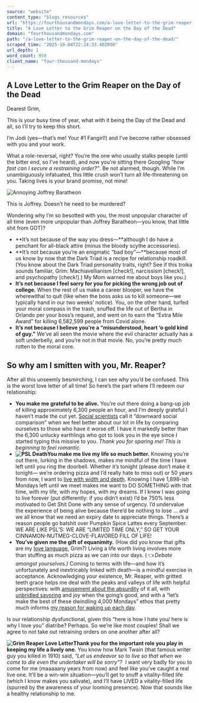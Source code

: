 ```yaml
---
source: "website"
content_type: "blogs_resources"
url: "https://fourthousandmondays.com/a-love-letter-to-the-grim-reaper-on-the-day-of-the-dead/"
title: "A Love Letter to the Grim Reaper on the Day of the Dead"
domain: "fourthousandmondays.com"
path: "/a-love-letter-to-the-grim-reaper-on-the-day-of-the-dead/"
scraped_time: "2025-10-04T22:24:33.402890"
url_depth: 1
word_count: 950
client_name: "four-thousand-mondays"
---
```


## A Love Letter to the Grim Reaper on the Day of the Dead

Dearest Grim,

This is your busy time of year, what with it being the Day of the Dead and all, so I’ll try to keep this short.

I’m Jodi (yes—that’s me! Your #1 Fangirl!) and I’ve become rather obsessed with you and your work.

What a role-reversal, right? You’re the one who usually stalks people (until the bitter end, so I’ve heard), and now you’re sitting there Googling _“how fast can I secure a restraining order?”_. Be not alarmed, though. While I’m unambiguously infatuated, this little crush won’t turn all life-threatening on you. Taking lives is your brand promise, not mine!

![Annoying Joffrey Baratheon](https://fourthousandmondays.com/wp-content/uploads/2022/10/3f7d21d2aa898bcea9d9972f79814086-300x240.gif)

This is Joffrey. Doesn’t he need to be murdered?

Wondering why I’m so besotted with you, the most unpopular character of all time (even more unpopular than Joffrey Baratheon—you know, that little shit from GOT)?

*   **It’s not because of the way you dress—**although I do have a penchant for all-black attire (minus the bloody scythe accessories).
*   **It’s not because you’re an enigmatic “bad boy”—**because most of us know by now that the Dark Triad is a recipe for relationship roadkill. (You know about the Dark Triad personality traits, right? See if this troika sounds familiar, Grim: Machiavellianism \[check!\], narcissism \[check!\], and psychopathy \[check!\].) My Mom warned me about boys like you.)
*   **It’s not because I feel sorry for you for picking the wrong job out of college.** When the rest of us make a career blooper, we have the wherewithal to quit (like when the boss asks us to kill someone—we typically hand in our two weeks’ notice). You, on the other hand, turfed your moral compass in the trash, snuffed the life out of Bertha in Orlando per your boss’s request, and went on to earn the “Extra Mile Award” for killing 6,582,599 people from Covid alone.
*   **It’s not because I believe you’re a “misunderstood, heart ‘o gold kind of guy.”** We’ve all seen the movie where the evil character actually has a soft underbelly, and you’re not in that movie. No, you’re pretty much rotten to the moral core.

## **So why am I smitten with you, Mr. Reaper?**

After all this unseemly besmirching, I can see why you’d be confused. This is the worst love letter of all time! So here’s the part where I’ll redeem our relationship:

*   **You make me grateful to be alive.** You’re out there doing a bang-up job of killing approximately 6,300 people an hour, and I’m deeply grateful I haven’t made the cut yet. [Social scientists](https://www.proquest.com/openview/5937047669ecfc2c5524db291321052c/1?pq-origsite=gscholar&cbl=60992) call it “downward social comparison” when we feel better about our lot in life by comparing ourselves to those who have it worse off. I have it markedly better than the 6,300 unlucky earthlings who got to look you in the eye since I started typing this missive to you. _Thank you for sparing me! This is beginning to feel romantic._
*   **![PSL Death](https://fourthousandmondays.com/wp-content/uploads/2022/10/Screen-Shot-2022-10-24-at-4.50.18-PM-282x300.jpg)You make me live my life so much better.** Knowing you’re out there, lurking in the shadows, makes me mindful of the time I have left until you ring the doorbell. Whether it’s tonight (please don’t make it tonight— we’re ordering pizza and I’d really hate to miss out) or 50 years from now, I want to [live with width and depth](https://fourthousandmondays.com/dont-just-live-longer-live-wider-and-deeper/). Knowing I have 1,898-ish Mondays left until we meet makes me want to DO SOMETHING with that time, with my life, with my hopes, with my dreams. If I knew I was going to live forever (put differently: if you didn’t exist) I’d be 750% less motivated to Get Shit Done with any sense of urgency. I’d undervalue the experience of being alive because there’d be nothing to lose … and we all know that we need an expiry date to appreciate things. There’s a reason people go batshit over Pumpkin Spice Lattes every September. WE ARE LIKE PSL’S: WE ARE “LIMITED TIME ONLY,” SO GET YOUR CINNAMON-NUTMEG-CLOVE-FLAVORED FILL OF LIFE!
*   **You’ve given me the gift of equanimity.** (How did you know that gifts are my [love language](https://5lovelanguages.com/learn), Grim?) Living a life worth living involves more than stuffing as much pizza as we can into our days. (_👈 Debate amongst yourselves.)_ Coming to terms with life—and how it’s unfortunately and inextricably linked with death—is a mindful exercise in acceptance. Acknowledging your existence, Mr. Reaper, with gritted teeth grace helps me deal with the peaks and valleys of life with helpful perspectives: with [amusement about the absurdity](https://fourthousandmondays.com/how-to-celebrate-your-snafus/) of it all, with [unbridled savoring](https://fourthousandmondays.com/the-20-30-50-savor-your-life-plan/) and joy when the going’s good, and with a “let’s make the best of these dwindling 4,000 Mondays” ethos that pretty much informs [my reason for waking up each day](https://fourthousandmondays.com/).

Is our relationship dysfunctional, given this “here is how I hate you/ here is why I love you” diatribe? Perhaps. So we’re like most couples! Shall we agree to not take out retraining orders on one another after all?

**![Grim Reaper Love Letter ](https://fourthousandmondays.com/wp-content/uploads/2022/10/Screen-Shot-2022-10-24-at-5.34.57-PM-300x236.jpg)Thank you for the important role you play in keeping my life a lively one.** You know how Mark Twain (that famous writer guy you killed in 1910) said, _“Let us endeavor so to live so that when we come to die even the undertaker will be sorry”?_  I want very badly for you to come for me (maaaaany years from now) and feel like you’ve caught a real live one. It’ll be a win-win situation—you’ll get to snuff a vitality-filled life (which I know makes you salivate), and I’ll have LIVED a vitality-filled life (spurred by the awareness of your looming presence). Now that sounds like a healthy relationship to me.
